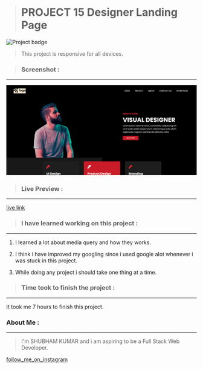 ># PROJECT 15 Designer Landing Page
![Project badge](https://img.shields.io/badge/Project%2015-HTML%26CSS-brightgreen)



>This project is responsive for all devices.

>### Screenshot :
---
![Screenshort](./screenshort/Screenshot.png)


>### Live Preview :
---
[live link](https://shubham-live-class-project-15.netlify.app)




>### I have learned working on this project :

---
1. I learned a lot about media query and how they works.

2. I think i have improved my googling since i used google alot whenever i was stuck in this project.

3. While doing any project i should take one thing at a time.

>### Time took to finish the project :
---

It took me 7 hours to finish this project.

### About Me :
---
>I'm SHUBHAM KUMAR and i am aspiring to be a Full Stack Web Developer.

[follow_me_on_instagram](https://www.instagram.com/shubhamcoder07/)
